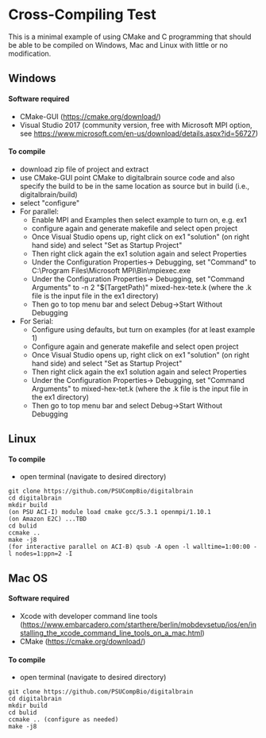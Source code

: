 # Cross-Compiling Test
This is a minimal example of using CMake and C programming that should
be able to be compiled on Windows, Mac and Linux with little or no modification.
##  Windows
#### Software required
- CMake-GUI (https://cmake.org/download/)
- Visual Studio 2017 (community version, free with Microsoft MPI option, see https://www.microsoft.com/en-us/download/details.aspx?id=56727)


#### To compile
- download zip file of project and extract
- use CMake-GUI point CMake to digitalbrain source code and also specify the build to be in the same location as source but in build (i.e., digitalbrain/build)
- select "configure"
- For parallel:
	- Enable MPI and Examples then select example to turn on, e.g. ex1
	- configure again and generate makefile and select open project
	- Once Visual Studio opens up, right click on ex1 "solution" (on right hand side) and select "Set as Startup Project"
	- Then right click again the ex1 solution again and select Properties
	- Under the Configuration Properties-> Debugging, set "Command" to C:\Program Files\Microsoft MPI\Bin\mpiexec.exe
	- Under the Configuration Properties-> Debugging, set "Command Arguments" to -n 2 "$(TargetPath)" mixed-hex-tete.k (where the .k file is the input file in the ex1 directory)
	- Then go to top menu bar and select Debug->Start Without Debugging
- For Serial:
	- Configure using defaults, but turn on examples (for at least example 1)
	- Configure again and generate makefile and select open project
	- Once Visual Studio opens up, right click on ex1 "solution" (on right hand side) and select "Set as Startup Project"
	- Then right click again the ex1 solution again and select Properties
	- Under the Configuration Properties-> Debugging, set "Command Arguments" to mixed-hex-tet.k (where the .k file is the input file in the ex1 directory)
	- Then go to top menu bar and select Debug->Start Without Debugging

## Linux
#### To compile
- open terminal (navigate to desired directory)
```
git clone https://github.com/PSUCompBio/digitalbrain
cd digitalbrain
mkdir build
(on PSU ACI-I) module load cmake gcc/5.3.1 openmpi/1.10.1
(on Amazon E2C) ...TBD
cd bulid
ccmake ..
make -j8
(for interactive parallel on ACI-B) qsub -A open -l walltime=1:00:00 -l nodes=1:ppn=2 -I
```

## Mac OS
#### Software required
- Xcode with developer command line tools (https://www.embarcadero.com/starthere/berlin/mobdevsetup/ios/en/installing_the_xcode_command_line_tools_on_a_mac.html)
- CMake (https://cmake.org/download/)
#### To compile
- open terminal (navigate to desired directory)
```
git clone https://github.com/PSUCompBio/digitalbrain
cd digitalbrain
mkdir build
cd bulid
ccmake .. (configure as needed)
make -j8
```

